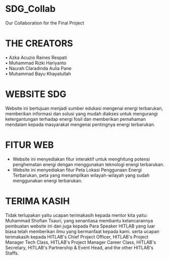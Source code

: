 # SDG_Collab
Our Collaboration for the Final Project

# THE CREATORS
• Azka Acuzio Raines Respati <br>
• Muhammad Rizki Hariyanto <br>
• Naurah Claradinda Aulia Pane <br>
• Muhammad Bayu Khayatullah <br>

# WEBSITE SDG
Website ini bertujuan menjadi sumber edukasi mengenai energi terbarukan, memberikan informasi dan solusi yang mudah diakses untuk mengurangi ketergantungan terhadap energi fosil dan memberikan pemahaman mendalam kepada masyarakat mengenai pentingnya energi terbarukan.

# FITUR WEB
 - Website ini menyediakan fitur interaktif untuk menghitung potensi penghematan energi dengan menggunakan teknologi energi terbarukan. <br>
 - Website ini menyediakan fitur Peta Lokasi Penggunaan Energi Terbarukan, peta yang menampilkan wilayah-wilayah yang sudah menggunakan energi terbarukan.

# TERIMA KASIH
Tidak terlupakan yaitu ucapan terimakasih kepada mentor kita yaitu: Muhammad Shofian Tsauri, yang senantiasa membantu kelancarannya pembuatan website ini dan juga kepada Para Speaker HITLAB yang luar biasa telah memberikan ilmu yang bermanfaat kepada kami. serta ucapan terimakasih kepada HITLAB's Chief Project Officer, HITLAB's Project Manager Tech Class, HITLAB's Project Manager Career Class, HITLAB's Secretary, HITLAB's Partnership & Event Head, and the other HITLAB's Staffs.


